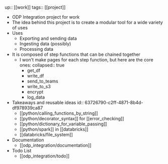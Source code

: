 up:: [[work]] 
tags:: [[project]]

- ODP Integration project for work
- The idea behind this project is to create a modular tool for a wide variety of uses
- Uses
	- Exporting and sending data
	- Ingesting data (possibly)
	- Processing data
- It is composed of step functions that can be chained together
	- I won't make pages for each step function, but here are the core ones:
	  collapsed:: true
		- get_df
		- write_df
		- send_to_teams
		- write_to_s3
		- encrypt
		- log_data
- Takeaways and reusable ideas
  id:: 63726790-c2ff-4871-8b4d-df978939ca87
	- [[python/calling_functions_by_string]]
	- [[python/decorator_syntax]] for [[error_checking]]
	- [[python/dictionary_for_variable_passing]]
	- [[python/spark]] in [[databricks]]
	- [[databricks/file_system]]
- Documentation
	- [[odp_integration/documentation]]
- Todo List
	- [[odp_integration/todo]]